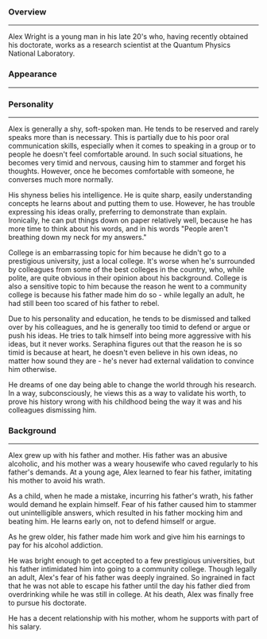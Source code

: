 ### Overview
---
Alex Wright is a young man in his late 20's who, having recently obtained his doctorate, works as a research scientist at the Quantum Physics National Laboratory.

### Appearance
---

### Personality
---
Alex is generally a shy, soft-spoken man. He tends to be reserved and rarely speaks more than is necessary. This is partially due to his poor oral communication skills, especially when it comes to speaking in a group or to people he doesn't feel comfortable around. In such social situations, he becomes very timid and nervous, causing him to stammer and forget his thoughts. However, once he becomes comfortable with someone, he converses much more normally.

His shyness belies his intelligence. He is quite sharp, easily understanding concepts he learns about and putting them to use. However, he has trouble expressing his ideas orally, preferring to demonstrate than explain. Ironically, he can put things down on paper relatively well, because he has more time to think about his words, and in his words "People aren't breathing down my neck for my answers."

College is an embarrassing topic for him because he didn't go to a prestigious university, just a local college. It's worse when he's surrounded by colleagues from some of the best colleges in the country, who, while polite, are quite obvious in their opinion about his background. College is also a sensitive topic to him because the reason he went to a community college is because his father made him do so - while legally an adult, he had still been too scared of his father to rebel.

Due to his personality and education, he tends to be dismissed and talked over by his colleagues, and he is generally too timid to defend or argue or push his ideas. He tries to talk himself into being more aggressive with his ideas, but it never works. Seraphina figures out that the reason he is so timid is because at heart, he doesn't even believe in his own ideas, no matter how sound they are - he's never had external validation to convince him otherwise.

He dreams of one day being able to change the world through his research. In a way, subconsciously, he views this as a way to validate his worth, to prove his history wrong with his childhood being the way it was and his colleagues dismissing him.


### Background
---
Alex grew up with his father and mother. His father was an abusive alcoholic, and his mother was a weary housewife who caved regularly to his father's demands. At a young age, Alex learned to fear his father, imitating his mother to avoid his wrath.

As a child, when he made a mistake, incurring his father's wrath, his father would demand he explain himself. Fear of his father caused him to stammer out unintelligible answers, which resulted in his father mocking him and beating him. He learns early on, not to defend himself or argue.

As he grew older, his father made him work and give him his earnings to pay for his alcohol addiction.

He was bright enough to get accepted to a few prestigious universities, but his father intimidated him into going to a community college. Though legally an adult, Alex's fear of his father was deeply ingrained. So ingrained in fact that he was not able to escape his father until the day his father died from overdrinking while he was still in college. At his death, Alex was finally free to pursue his doctorate.

He has a decent relationship with his mother, whom he supports with part of his salary.
